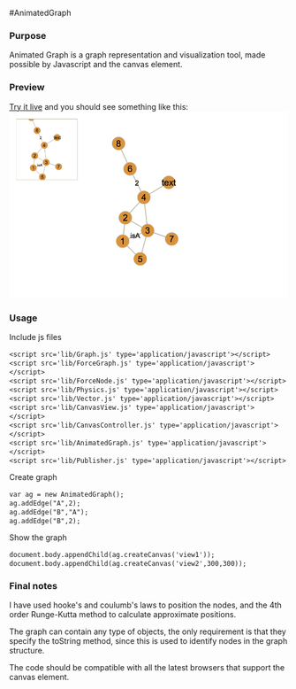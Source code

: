 #AnimatedGraph

### Purpose
Animated Graph is a graph representation and visualization tool, made possible by Javascript and the canvas element.

### Preview
[Try it live](https://rawgit.com/diogojc/AnimatedGraph/master/index.html) and you should see something like this:
![Preview](https://raw.githubusercontent.com/diogojc/AnimatedGraph/master/example.png)

### Usage
Include js files

	<script src='lib/Graph.js' type='application/javascript'></script>
	<script src='lib/ForceGraph.js' type='application/javascript'></script>
	<script src='lib/ForceNode.js' type='application/javascript'></script>
	<script src='lib/Physics.js' type='application/javascript'></script>
	<script src='lib/Vector.js' type='application/javascript'></script>
	<script src='lib/CanvasView.js' type='application/javascript'></script>
	<script src='lib/CanvasController.js' type='application/javascript'></script>
	<script src='lib/AnimatedGraph.js' type='application/javascript'></script>
	<script src='lib/Publisher.js' type='application/javascript'></script>

Create graph

	var ag = new AnimatedGraph();
	ag.addEdge("A",2);
	ag.addEdge("B","A");
	ag.addEdge("B",2);

Show the graph

	document.body.appendChild(ag.createCanvas('view1'));
	document.body.appendChild(ag.createCanvas('view2',300,300));


### Final notes

I have used hooke's and coulumb's laws to position the nodes, and the 4th order Runge-Kutta method to calculate approximate positions.

The graph can contain any type of objects, the only requirement is that they specify the toString method, since this is used to identify nodes in the graph structure.

The code should be compatible with all the latest browsers that support the canvas element.
